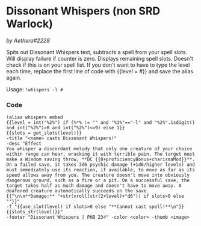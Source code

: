 # Dissonant Whispers (non SRD Warlock)
*by Aethera#2228*

Spits out Dissonant Whispers text, subtracts a spell from your spell slots. Will display failure if counter is zero. Displays remaining spell slots. Doesn't check if this is on your spell list. If you don't want to have to type the level each time, replace the first line of code with {{level = #}} and save the alias again.

Usage: `!whispers -l #`

### Code
```  
!alias whispers embed
{{level = int("%2%") if (%*% != "" and "%1%"=="-l" and "%2%".isdigit() and int("%2%")>0 and int("%2%")<=9) else 1}}
{{slots = get_slots(level)}}
-title "<name> casts Dissonant Whispers!"
-desc "Effect
You whisper a discordant melody that only one creature of your choice within range can hear, wracking it with terrible pain. The target must make a Wisdom saving throw, **DC {{8+proficiencyBonus+charismaMod}}**. On a failed save, it takes 3d6 psychic damage (+1d6/higher levels) and must immediately use its reaction, if available, to move as far as its speed allows away from you. The creature doesn't move into obviously dangerous ground, such as a fire or a pit. On a successful save, the target takes half as much damage and doesn't have to move away. A deafened creature automatically succeeds on the save.{{"\n\n**Damage:** "+str(vroll(str(2+level)+"d6")) if slots>0 else ""}}"
-f "{{use_slot(level) if slots>0 else "**Cannot cast spell!**\n"}}{{slots_str(level)}}"
-footer "Dissonant Whispers | PHB 234" -color <color> -thumb <image>
```

